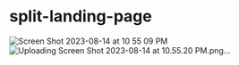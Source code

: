 # split-landing-page


![Screen Shot 2023-08-14 at 10 55 09 PM](https://github.com/dilhansiriwardhana/split-landing-page/assets/76891526/af4bf139-74b0-44cc-b58e-1955e17e0f07)
![Uploading Screen Shot 2023-08-14 at 10.55.20 PM.png…]()
